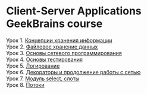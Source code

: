 # Client-Server Applications GeekBrains course
<style>
    ol.lesson {
      list-style-type: none;
      counter-reset: elementcounter;
      padding-left: 0;
    }    
    li.lesson:before {
      content: "Урок " counter(elementcounter) ". ";
      counter-increment: elementcounter;
    }
</style>

<ol type="1" class="lesson">
    <li class="lesson"><a href="homework/lesson1">Концепции хранения информации</a></li>
    <li class="lesson"><a href="homework/lesson2">Файловое хранение данных</a></li>
    <li class="lesson"><a href="homework/lesson3">Основы сетевого программирования</a></li>
    <li class="lesson"><a href="homework/lesson4">Основы тестирования</a></li>
    <li class="lesson"><a href="homework/lesson5">Логирование</a></li>
    <li class="lesson"><a href="homework/lesson6">Декораторы и продолжение работы с сетью</a></li>
    <li class="lesson"><a href="homework/lesson7">Модуль select, слоты</a></li>
    <li class="lesson"><a href="homework/lesson8">Потоки</a></li>
</ol>
